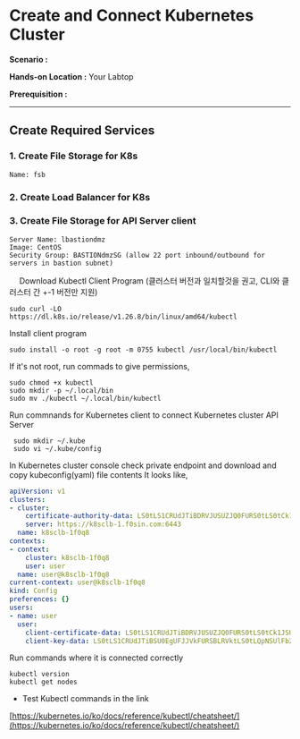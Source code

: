 # Create and Connect Kubernetes Cluster

  **Scenario :** 

  **Hands-on Location :** Your Labtop

  **Prerequisition :** 

---


## Create Required Services

### 1. Create File Storage for K8s

    Name: fsb

### 2. Create Load Balancer for K8s


### 3. Create File Storage for API Server client 

    Server Name: lbastiondmz
    Image: CentOS
    Security Group: BASTIONdmzSG (allow 22 port inbound/outbound for servers in bastion subnet)
   

 

 
Download Kubectl Client Program
(클러스터 버전과 일치할것을 권고, CLI와 클러스터 간 +-1 버전만 지원)

    sudo curl -LO https://dl.k8s.io/release/v1.26.8/bin/linux/amd64/kubectl

Install client program

    sudo install -o root -g root -m 0755 kubectl /usr/local/bin/kubectl

If it's not root, run commads to give permissions,

    sudo chmod +x kubectl 
    sudo mkdir -p ~/.local/bin
    sudo mv ./kubectl ~/.local/bin/kubectl

Run commnands for Kubernetes client to connect Kubernetes cluster API Server

     sudo mkdir ~/.kube
     sudo vi ~/.kube/config

In Kubernetes cluster console check private endpoint and download and copy kubeconfig(yaml) file contents
It looks like,

```yaml
apiVersion: v1
clusters:
- cluster:
    certificate-authority-data: LS0tLS1CRUdJTiBDRVJUSUZJQ0FURS0tLS0tCk1JSURBRENDQWVpZ0F3SUJBZ0lCQURBTkJna3Foa2lHOXcwQkFRc0ZBREFWTVJNd0VRWURWUVFERXdwcmRXSmwKY201bGRHVnpNQ0FYRFRJek1USXdOVEV6TURFMU1Gb1lEekl3TlRNeE1USTNNVE13TVRVd1dqQVZNUk13RVFZRApWUVFERXdwW9wVTc4bmFVSWxvenFxYkNpdE9HTmJhbnNFRzVGcApxejRyR1hZL0FCNCtWSlZKRFJLeWFueTFZaUptRyt1QUlKUXRNM1ZrVHE2NzA1UDVUTUloT3BRRkJGWUcrRzF2Ckt5OElZdU92MENrQWsyeitWTCtqemJZaHFrZHlURnNC
    server: https://k8sclb-1.f0sin.com:6443
  name: k8sclb-1f0q8
contexts:
- context:
    cluster: k8sclb-1f0q8
    user: user
  name: user@k8sclb-1f0q8
current-context: user@k8sclb-1f0q8
kind: Config
preferences: {}
users:
- name: user
  user:
    client-certificate-data: LS0tLS1CRUdJTiBDRVJUSUZJQ0FURS0tLS0tCk1JSURGekNDQWYrZ0F3SUJBZ0lJZlQyMlJDbHk3WjB3RFFZSktvWklodmNOQVFFTEJRQXdGVEVUTUJFR0ExVUUKQXhNS2EzVmlaWEp1WlhSbGN6QWdGdzB5TXpFeU1EVXhNekF4TlRCYUdBOHlNRFV6TVRFeU56RXpNREUxTTFvdwpLREVYTUJVR0ExVUVDaE1PYzNsemRHVnRPbTFoYzNSbGNuTXhEVTnJzZEpyeHhaLzhKbDdvUlNIZ3NxSzcKWW1sTHFSUGQrMnY5d1RucGV1KzVGUG9QY1hFWGlxT0hzTWNDCi0tLS0tRU5EIENFUlRJRklDQVRFLS0tLS0K
    client-key-data: LS0tLS1CRUdJTiBSU0EgUFJJVkFURSBLRVktLS0tLQpNSUlFb2dJQkFBS0NBUUVBckp5QjJva1JqRHloNmxhVVV6VkozOC9LdW1NaU9DOGlKVGdqVHpEN3RxZzZ2SEV6CmF6eEpzVnBud2xSTVIwYVd4N21mNmh5MDdlZllMZ0o5bHhNdFJjdlJEeElseVJJNmJVb3ZMeUR2MmpQV2FESUwKUGprQjZWWFlyRHp0Q29lWRrOU1TSmJLN0ZVNFowSDRKTXYwCmY4azFBb0dBSHl2MXpzOWJBU1drUm81dzRjVVZFTVpKSVUvbzJpSDl6YXM9Ci0tLS0tRU5EIFJTQSBQUklWQVRFIEtFWS0tLS0tCg==
```

Run commands where it is connected correctly

    kubectl version
    kubectl get nodes
    
- Test Kubectl commands in the link 

[https://kubernetes.io/ko/docs/reference/kubectl/cheatsheet/](https://kubernetes.io/ko/docs/reference/kubectl/cheatsheet/) 
 

